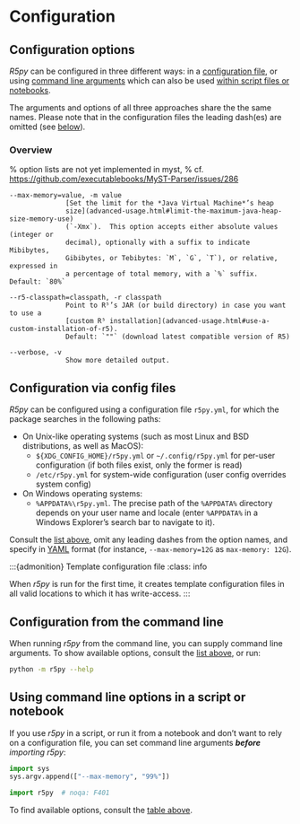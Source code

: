 # Configuration

## Configuration options

*R5py* can be configured in three different ways: in a [configuration
file](#configuration-via-config-files), or using [command line
arguments](#configuration-via-config-files) which can also be used [within
script files or notebooks](#configuration-from-the-command-line). 

The arguments and options of all three approaches share the the same names. Please 
note that in the configuration files the leading dash(es) are omitted (see
[below](#configuration-via-config-files)).


### Overview

% option lists are not yet implemented in myst, 
% cf. https://github.com/executablebooks/MyST-Parser/issues/286

```{eval-rst}
--max-memory=value, -m value
              [Set the limit for the *Java Virtual Machine*’s heap
              size](advanced-usage.html#limit-the-maximum-java-heap-size-memory-use)
              (`-Xmx`).  This option accepts either absolute values (integer or
              decimal), optionally with a suffix to indicate Mibibytes,
              Gibibytes, or Tebibytes: `M`, `G`, `T`), or relative, expressed in
              a percentage of total memory, with a `%` suffix. Default: `80%`

--r5-classpath=classpath, -r classpath
              Point to R⁵’s JAR (or build directory) in case you want to use a
              [custom R⁵ installation](advanced-usage.html#use-a-custom-installation-of-r5).
              Default: `""` (download latest compatible version of R5)

--verbose, -v
              Show more detailed output.
```


## Configuration via config files

*R5py* can be configured using a configuration file `r5py.yml`, for which the
package searches in the following paths:

- On Unix-like operating systems (such as most Linux and BSD distributions,
  as well as MacOS): 
  - `${XDG_CONFIG_HOME}/r5py.yml` or `~/.config/r5py.yml` for per-user
    configuration (if both files exist, only the former is read)
  - `/etc/r5py.yml` for system-wide configuration (user config overrides system
    config)
- On Windows operating systems:
  - `%APPDATA%\r5py.yml`. The precise path of the `%APPDATA%` directory depends
    on your user name and locale (enter `%APPDATA%` in a Windows Explorer’s search
    bar to navigate to it).

Consult the [list above](#configuration-options), omit any leading dashes from
the option names, and specify in [YAML](https://yaml.org/) format (for
instance, `--max-memory=12G` as `max-memory: 12G`).


:::{admonition} Template configuration file
:class: info

When *r5py* is run for the first time, it creates template configuration files
in all valid locations to which it has write-access.
:::


## Configuration from the command line

When running *r5py* from the command line, you can supply command line
arguments.  To show available options, consult the [list
above](#configuration-options), or run:

```bash
python -m r5py --help
```


## Using command line options in a script or notebook

If you use *r5py* in a script, or run it from a notebook and don’t want to
rely on a configuration file, you can set command line arguments ***before***
*importing r5py*:

```python
import sys
sys.argv.append(["--max-memory", "99%"])

import r5py  # noqa: F401
```

To find available options, consult the [table above](#configuration-options).

